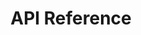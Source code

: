 ---
title: API Reference

language_tabs:
  - shell: cURL
  - python: Python
  - ruby: Ruby
  - javascript: NodeJS
  - csharp: C#
  - java: Java
  - haskell: Haskell
  - lua: Lua


toc_footers:
  - <a href='https://platform.pokitdok.com/signup' target='_blank'>Sign Up for a Free API Key</a>

includes:
  - overview
  - clientlibraries
  - jsonedisupport
  - authentication
  - apidashboard
  - activities
  - authorizations
  - cashprices
  - claims
  - claimstatus
  - eligibility
  - enrollment
  - insuranceprices
  - mpc
  - payers
  - plans
  - providers
  - referrals
  - scheduling
  - tradingpartners

search: true
---